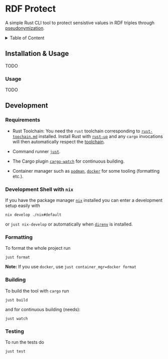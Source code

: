 # RDF Protect

A simple Rust CLI tool to protect sensistive values in RDF triples through [pseudonymization](https://en.wikipedia.org/wiki/Pseudonymization).

<details>
    <summary>Table of Content</summary>
<!--toc:start-->

- [RDF Protect](#rdf-protect)
  - [Installation & Usage](#installation-usage)
    - [Usage](#usage)
  - [Development](#development)
    - [Requirements](#requirements)
    - [Nix](#nix)
    - [Formatting](#formatting)
    - [Building](#building)
    - [Testing](#testing)

<!--toc:end-->
</details>

## Installation & Usage

TODO

### Usage

TODO

## Development

### Requirements

- Rust Toolchain: You need the `rust` toolchain corresponding to
  [`rust-toochain.md`](./rust-toochain.md) installed. Install Rust with
  [`rust-up`](https://rustup.rs) and any `cargo` invocations will then
  automatically respect the [toolchain](./rust-toolchain.md).

- Command runner [`just`](https://github.com/casey/just).

- The Cargo plugin [`cargo-watch`](https://crates.io/crates/cargo-watch) for
  continuous building.

- Container manager such as [`podman`](https://podman.io),
  [`docker`](https://docker.com) for some tooling (formatting etc.).

### Development Shell with `nix`

If you have the package manager [`nix`](https://nixos.org/download) installed
you can enter a development setup easily with

```shell
nix develop ./nix#default
```

or `just nix-develop` or automatically when [`direnv`](https://direnv.net) is
installed.

### Formatting

To format the whole project run

```shell
just format
```

**Note:** If you use `docker`, use `just container_mgr=docker format`

### Building

To build the tool with `cargo` run

```shell
just build
```

and for continuous building (needs):

```shell
just watch
```

### Testing

To run the tests do

```shell
just test
```
